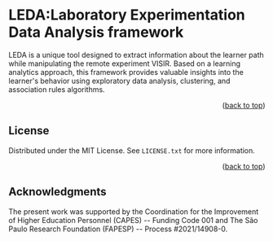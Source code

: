 # LEDA:Laboratory Experimentation Data Analysis framework 

LEDA is a unique tool designed to extract information about the learner path while manipulating the remote experiment VISIR. Based on a learning analytics approach, this framework provides valuable insights into the learner's behavior using exploratory data analysis, clustering, and association rules algorithms. 

<p align="right">(<a href="#readme-top">back to top</a>)</p>

<!-- LICENSE -->
## License

Distributed under the MIT License. See `LICENSE.txt` for more information.

<p align="right">(<a href="#readme-top">back to top</a>)</p>

<!-- ACKNOWLEDGMENTS -->
## Acknowledgments

The present work was supported by the Coordination for the Improvement of Higher Education Personnel (CAPES) -- Funding Code 001 and The São Paulo Research Foundation (FAPESP) -- Process \#2021/14908-0. 




